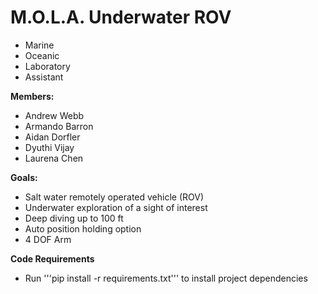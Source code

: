 # M.O.L.A. Underwater ROV

- Marine
- Oceanic
- Laboratory
- Assistant

**Members:**

- Andrew Webb
- Armando Barron
- Aidan Dorfler
- Dyuthi Vijay
- Laurena Chen

**Goals:**

- Salt water remotely operated vehicle (ROV)
- Underwater exploration of a sight of interest
- Deep diving up to 100 ft
- Auto position holding option
- 4 DOF Arm

**Code Requirements**

- Run '''pip install -r requirements.txt''' to install project dependencies